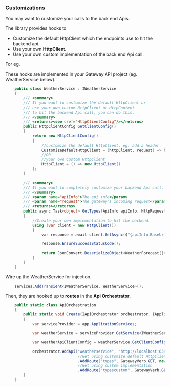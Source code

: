 ### Customizations

You may want to customize your calls to the back end Apis.

The library provides hooks to

*   Customize the default HttpClient which the endpoints use to hit the backend api.
*	Use your own **HttpClient**.
*	Use your own custom implementation of the back end Api call.

For eg.

These hooks are implemented in your Gateway API project (eg. WeatherService below).

```C#
    public class WeatherService : IWeatherService
    {
        /// <summary>
        /// If you want to customize the default HttpClient or
        /// use your own custom HttpClient or HttpContent 
        /// to hit the backend Api call, you can do this.
        /// </summary>
        /// <returns><see cref="HttpClientConfig"/></returns>
        public HttpClientConfig GetClientConfig()
        {
            return new HttpClientConfig()
            {
                //customize the default HttpClient. eg. add a header.
                CustomizeDefaultHttpClient = (httpClient, request) => httpClient.DefaultRequestHeaders.Add("My header", "My header value"), 
                //OR
                //your own custom HttpClient
                HttpClient = () => new HttpClient()
            };
        }

        /// <summary>
        /// If you want to completely customize your backend Api call, you can do this
        /// </summary>
        /// <param name="apiInfo">The api info</param>
        /// <param name="request">The gateway's incoming request</param>
        /// <returns></returns>
        public async Task<object> GetTypes(ApiInfo apiInfo, HttpRequest request)
        {
            //Create your own implementation to hit the backend.
            using (var client = new HttpClient())
            {
                var response = await client.GetAsync($"{apiInfo.BaseUrl}weatherforecast/forecast");

                response.EnsureSuccessStatusCode();

                return JsonConvert.DeserializeObject<WeatherForecast[]>(await response.Content.ReadAsStringAsync());
            }
        }
    }
```

Wire up the WeatherService for injection.

```C#
	services.AddTransient<IWeatherService, WeatherService>();
```

Then, they are hooked up to **routes** in the **Api Orchestrator**.

```C#
    public static class ApiOrchestration
    {
        public static void Create(IApiOrchestrator orchestrator, IApplicationBuilder app)
        {
            var serviceProvider = app.ApplicationServices;

            var weatherService = serviceProvider.GetService<IWeatherService>();

            var weatherApiClientConfig = weatherService.GetClientConfig();

            orchestrator.AddApi("weatherservice", "http://localhost:63969/")                                
                                //Get using customize default HttpClient or your own custom HttpClient
                                .AddRoute("types", GatewayVerb.GET, new RouteInfo { Path = "weatherforecast/types", ResponseType = typeof(string[]), HttpClientConfig = weatherApiClientConfig })
                                //Get using custom implementation
                                .AddRoute("typescustom", GatewayVerb.GET, weatherService.GetTypes);
        }
    }
```